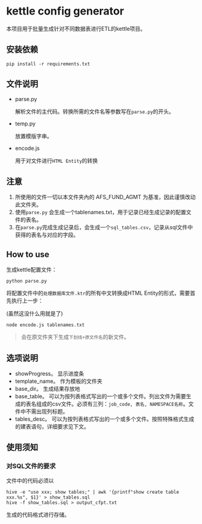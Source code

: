 # kettle config generator

本项目用于批量生成针对不同数据表进行ETL的kettle项目。

## 安装依赖

```shell
pip install -r requirements.txt
```

## 文件说明

- parse.py

    解析文件的主代码。转换所需的文件名等参数写在`parse.py`的开头。

- temp.py

    放置模版字串。

- encode.js

    用于对文件进行`HTML Entity`的转换

## 注意

1. 所使用的文件一切以本文件夹內的 AFS_FUND_AGMT 为基准，因此谨慎改动此文件夹。
2. 使用`parse.py` 会生成一个tablenames.txt，用于记录已经生成记录的配置文件的表名。
3. 在`parse.py`完成生成记录后，会生成一个`sql_tables.csv`，记录从sql文件中获得的表名与对应的字段。

## How to use

生成kettle配置文件：

```shell
python parse.py
```

将配置文件中的`处理数据库文件.ktr`的所有中文转换成HTML Entity的形式，需要首先执行上一步：

(虽然这没什么用就是了)

```shell
node encode.js tablenames.txt
```

> 会在原文件夹下生成`下划线+原文件名`的新文件。

## 选项说明

- showProgress。 显示进度条
- template_name。 作为模板的文件夹
- base_dir。 生成结果存放地
- base_table。 可以为按列表格式写出的一个或多个文件。列出文件为需要生成的表名组成的csv文件。必须有三列：`job_code, 表名, NAMESPACE名称`。文件中不需出现列标题。
- tables_desc。 可以为按列表格式写出的一个或多个文件。按照特殊格式生成的建表语句，详细要求见下文。

## 使用须知

### 对SQL文件的要求

文件中的代码必须以

```shell
hive -e "use xxx; show tables;" | awk '{printf"show create table xxx.%s", $1}' > show_tables.sql
hive -f show_tables.sql > output_cfpt.txt
```

生成的代码格式进行存储。
